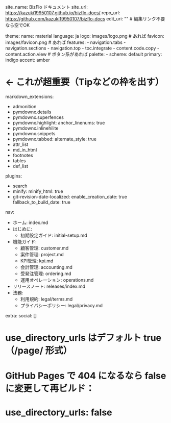site_name: BizFlo ドキュメント
site_url: https://kazuki19950107.github.io/bizflo-docs/
repo_url: https://github.com/kazuki19950107/bizflo-docs
edit_uri: ""  # 編集リンク不要なら空でOK

theme:
  name: material
  language: ja
  logo: images/logo.png    # あれば
  favicon: images/favicon.png  # あれば
  features:
    - navigation.tabs
    - navigation.sections
    - navigation.top
    - toc.integrate
    - content.code.copy
    - content.action.view  # ボタン系があれば
  palette:
    - scheme: default
      primary: indigo
      accent: amber

# ← これが超重要（Tipなどの枠を出す）
markdown_extensions:
  - admonition
  - pymdownx.details
  - pymdownx.superfences
  - pymdownx.highlight:
      anchor_linenums: true
  - pymdownx.inlinehilite
  - pymdownx.snippets
  - pymdownx.tabbed:
      alternate_style: true
  - attr_list
  - md_in_html
  - footnotes
  - tables
  - def_list

plugins:
  - search
  - minify:
      minify_html: true
  - git-revision-date-localized:
      enable_creation_date: true
      fallback_to_build_date: true

nav:
  - ホーム: index.md
  - はじめに:
      - 初期設定ガイド: initial-setup.md
  - 機能ガイド:
      - 顧客管理: customer.md
      - 案件管理: project.md
      - KPI管理: kpi.md
      - 会計管理: accounting.md
      - 受発注管理: ordering.md
      - 運用オペレーション: operations.md
  - リリースノート: releases/index.md
  - 法務:
      - 利用規約: legal/terms.md
      - プライバシーポリシー: legal/privacy.md

extra:
  social: []
  # use_directory_urls はデフォルト true（/page/ 形式）
  # GitHub Pages で 404 になるなら false に変更して再ビルド：
  # use_directory_urls: false
